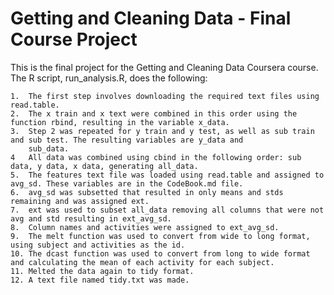# Getting and Cleaning Data - Final Course Project

This is the final project for the Getting and Cleaning Data Coursera course. The R script, run_analysis.R, does the following:

    1.  The first step involves downloading the required text files using read.table.
    2.  The x train and x text were combined in this order using the function rbind, resulting in the variable x_data.
    3.  Step 2 was repeated for y train and y test, as well as sub train and sub test. The resulting variables are y_data and
        sub_data.
    4   All data was combined using cbind in the following order: sub data, y data, x data, generating all_data.
    5.  The features text file was loaded using read.table and assigned to avg_sd. These variables are in the CodeBook.md file.
    6.  avg_sd was subsetted that resulted in only means and stds remaining and was assigned ext.
    7.  ext was used to subset all_data removing all columns that were not avg and std resulting in ext_avg_sd.
    8.  Column names and activities were assigned to ext_avg_sd.
    9.  The melt function was used to convert from wide to long format, using subject and activities as the id.
    10. The dcast function was used to convert from long to wide format and calculating the mean of each activity for each subject.
    11. Melted the data again to tidy format.
    12. A text file named tidy.txt was made.
